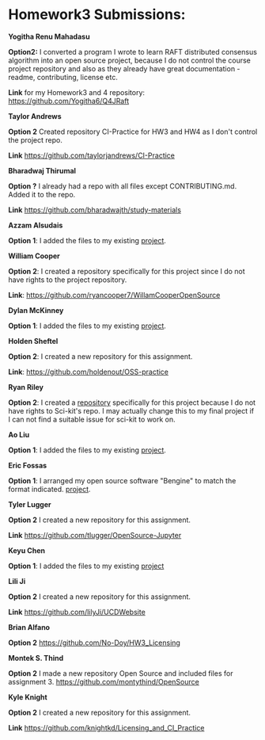 # Homework3 Submissions:

**Yogitha Renu Mahadasu**

**Option2:** I converted a program I wrote to learn RAFT distributed consensus algorithm into an open source project, because I do not control the course project repository and also as they already have great documentation - readme, contributing, license etc.

**Link** for my Homework3 and 4 repository: https://github.com/Yogitha6/Q4JRaft

**Taylor Andrews**

**Option 2** Created repository CI-Practice for HW3 and HW4 as I don't control the project repo.

**Link** https://github.com/taylorjandrews/CI-Practice

**Bharadwaj Thirumal**

**Option ?** I already had a repo with all files except CONTRIBUTING.md. Added it to the repo.

**Link** https://github.com/bharadwajth/study-materials

**Azzam Alsudais**

**Option 1**: I added the files to my existing [project](https://github.com/azzamsu/HeyNet).

**William Cooper**

**Option 2**: I created a repository specifically for this project since I do not have rights to the project repository.

**Link**: https://github.com/ryancooper7/WillamCooperOpenSource

**Dylan McKinney**

**Option 1**: I added the files to my existing [project](https://github.com/dmckinney5/SlackOff).

**Holden Sheftel**

**Option 2**: I created a new repository for this assignment.

**Link**: https://github.com/holdenout/OSS-practice

**Ryan Riley**

**Option 2**: I created a [repository](https://github.com/RyanBRiley/dash-vee) specifically for this project because I do not have rights to Sci-kit's repo. I may actually change this to my final project if I can not find a suitable issue for sci-kit to work on. 

**Ao Liu**

**Option 1**: I added the files to my existing [project](https://github.com/holoTail/web-crawler-with-asyncio-coroutines).

**Eric Fossas**

**Option 1**: I arranged my open source software "Bengine" to match the format indicated. [project](https://github.com/efossas/Bengine).

**Tyler Lugger**

**Option 2** I created a new repository for this assignment.

**Link** https://github.com/tlugger/OpenSource-Jupyter                      
          
**Keyu Chen**                 
               
**Option 1**: I added the files to my existing [project](https://github.com/lgzh2003/React/tree/master/projectHere)         

**Lili Ji**

**Option 2** I created a new repository for this assignment.

**Link** https://github.com/lilyJi/UCDWebsite

**Brian Alfano**

**Option 2** https://github.com/No-Doy/HW3_Licensing

**Montek S. Thind**

**Option 2** I made a new repository Open Source and included files for assignment 3. https://github.com/montythind/OpenSource

**Kyle Knight**

**Option 2** I created a new repository for this assignment.

**Link** https://github.com/knightkd/Licensing_and_CI_Practice
